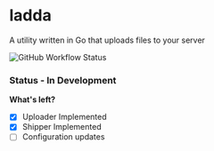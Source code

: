 # ladda
A utility written in Go that uploads files to your server

![GitHub Workflow Status](https://github.com/willywill/ladda/actions/workflows/test.yml/badge.svg)

### Status - In Development

**What's left?**

- [x] Uploader Implemented
- [x] Shipper Implemented
- [ ] Configuration updates
